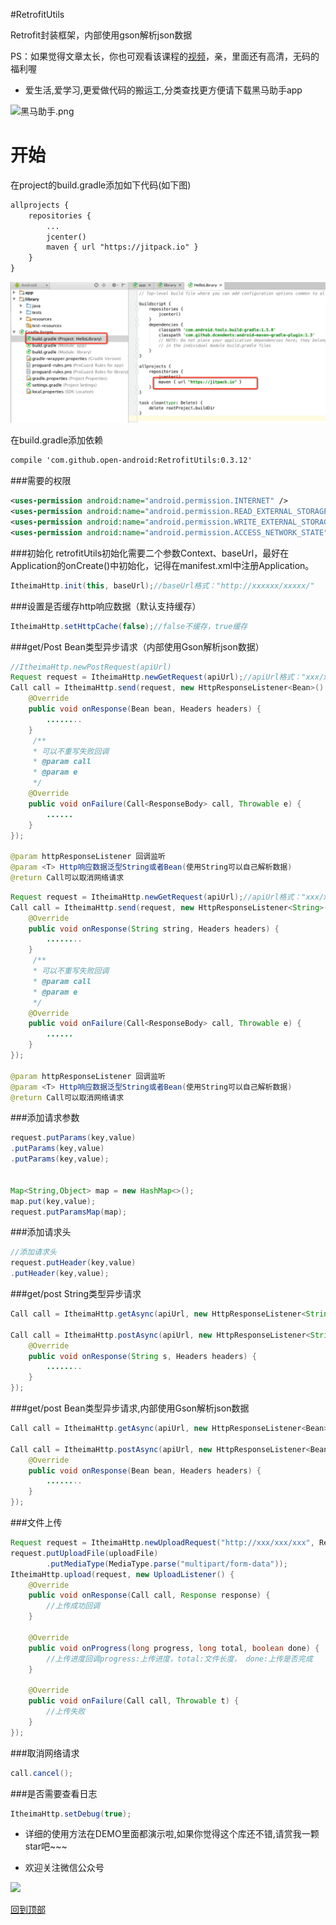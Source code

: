 #RetrofitUtils

Retrofit封装框架，内部使用gson解析json数据


 PS：如果觉得文章太长，你也可观看该课程的[视频](https://www.boxuegu.com/web/html/video.html?courseId=172&sectionId=8a2c9bed5a3a4c7e015a3ad9a490030d&chapterId=8a2c9bed5a3a4c7e015a3ad9dfdf030e&vId=8a2c9bed5a3a4c7e015a3adaaaa9030f&videoId=4DC518DB11BC473E9C33DC5901307461)，亲，里面还有高清，无码的福利喔


* 爱生活,爱学习,更爱做代码的搬运工,分类查找更方便请下载黑马助手app


![黑马助手.png](http://upload-images.jianshu.io/upload_images/4037105-f777f1214328dcc4.png?imageMogr2/auto-orient/strip%7CimageView2/2/w/1240)

开始
===
在project的build.gradle添加如下代码(如下图)
```xml
allprojects {
    repositories {
        ...
        jcenter()
        maven { url "https://jitpack.io" }
    }
}
```
![image](jitpack.png)
 
在build.gradle添加依赖
```xml
compile 'com.github.open-android:RetrofitUtils:0.3.12'
```

###需要的权限
```xml
<uses-permission android:name="android.permission.INTERNET" />
<uses-permission android:name="android.permission.READ_EXTERNAL_STORAGE" />
<uses-permission android:name="android.permission.WRITE_EXTERNAL_STORAGE" />
<uses-permission android:name="android.permission.ACCESS_NETWORK_STATE"/>
```

###初始化
retrofitUtils初始化需要二个参数Context、baseUrl，最好在Application的onCreate()中初始化，记得在manifest.xml中注册Application。
```java
ItheimaHttp.init(this, baseUrl);//baseUrl格式："http://xxxxxx/xxxxx/"
```

###设置是否缓存http响应数据（默认支持缓存）
```java
ItheimaHttp.setHttpCache(false);//false不缓存，true缓存
```

###get/Post Bean类型异步请求（内部使用Gson解析json数据）
```java
//ItheimaHttp.newPostRequest(apiUrl)
Request request = ItheimaHttp.newGetRequest(apiUrl);//apiUrl格式："xxx/xxxxx"
Call call = ItheimaHttp.send(request, new HttpResponseListener<Bean>() {
    @Override
    public void onResponse(Bean bean, Headers headers) {
        ........
    }
     /**
     * 可以不重写失败回调
     * @param call
     * @param e
     */
    @Override
    public void onFailure(Call<ResponseBody> call, Throwable e) {
        ......
    }
});

@param httpResponseListener 回调监听
@param <T> Http响应数据泛型String或者Bean(使用String可以自己解析数据)
@return Call可以取消网络请求
```


```java
Request request = ItheimaHttp.newGetRequest(apiUrl);//apiUrl格式："xxx/xxxxx"
Call call = ItheimaHttp.send(request, new HttpResponseListener<String>() {
    @Override
    public void onResponse(String string, Headers headers) {
        ........
    }
     /**
     * 可以不重写失败回调
     * @param call
     * @param e
     */
    @Override
    public void onFailure(Call<ResponseBody> call, Throwable e) {
        ......
    }
});

@param httpResponseListener 回调监听
@param <T> Http响应数据泛型String或者Bean(使用String可以自己解析数据)
@return Call可以取消网络请求
```

###添加请求参数
```java
request.putParams(key,value)
.putParams(key,value)
.putParams(key,value);


Map<String,Object> map = new HashMap<>();
map.put(key,value);
request.putParamsMap(map);
```
###添加请求头
```java
//添加请求头
request.putHeader(key,value)
.putHeader(key,value);
```

###get/post String类型异步请求
```java
Call call = ItheimaHttp.getAsync(apiUrl, new HttpResponseListener<String>);

Call call = ItheimaHttp.postAsync(apiUrl, new HttpResponseListener<String>() {
    @Override
    public void onResponse(String s, Headers headers) {
        ........
    }
});
```

###get/post Bean类型异步请求,内部使用Gson解析json数据
```java
Call call = ItheimaHttp.getAsync(apiUrl, new HttpResponseListener<Bean>);

Call call = ItheimaHttp.postAsync(apiUrl, new HttpResponseListener<Bean>() {
    @Override
    public void onResponse(Bean bean, Headers headers) {
        ........
    }
});
```

###文件上传
```java
Request request = ItheimaHttp.newUploadRequest("http://xxx/xxx/xxx", RequestMethod.POST);
request.putUploadFile(uploadFile)
        .putMediaType(MediaType.parse("multipart/form-data"));
ItheimaHttp.upload(request, new UploadListener() {
    @Override
    public void onResponse(Call call, Response response) {
        //上传成功回调
    }
    
    @Override
    public void onProgress(long progress, long total, boolean done) {
        //上传进度回调progress:上传进度，total:文件长度， done:上传是否完成
    }

    @Override
    public void onFailure(Call call, Throwable t) {
        //上传失败
    }
});
```

###取消网络请求
```java
call.cancel();
```

###是否需要查看日志
```java
ItheimaHttp.setDebug(true);
```

* 详细的使用方法在DEMO里面都演示啦,如果你觉得这个库还不错,请赏我一颗star吧~~~

* 欢迎关注微信公众号

![](http://upload-images.jianshu.io/upload_images/4037105-8f737b5104dd0b5d.png?imageMogr2/auto-orient/strip%7CimageView2/2/w/1240)


[回到顶部](#readme)
